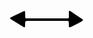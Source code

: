 <svg width="118" height="28" viewBox="0 0 118 28" fill="none" xmlns="http://www.w3.org/2000/svg">
<g clip-path="url(#clip0_1_35)">
<path d="M59.41 17.06H30.2C29.2 17.06 28.28 17.06 27.33 17.16C25.64 17.26 25.19 17.73 25.1 19.58C25.01 21.43 25.04 23.1 24.98 24.85C24.9381 25.4799 24.8647 26.1074 24.76 26.73C24.6703 26.9431 24.5158 27.1225 24.3183 27.2428C24.1209 27.3631 23.8905 27.4181 23.66 27.4C23.2075 27.2612 22.7689 27.0804 22.35 26.86C15.5767 22.6333 8.81002 18.3933 2.05002 14.14C1.78882 13.9544 1.53841 13.7541 1.30002 13.54C1.19057 13.4312 1.10371 13.3019 1.04443 13.1595C0.985159 13.017 0.95462 12.8643 0.95462 12.71C0.95462 12.5557 0.985159 12.4029 1.04443 12.2605C1.10371 12.118 1.19057 11.9887 1.30002 11.88C1.68626 11.6064 2.0905 11.3592 2.51001 11.14C6.84001 9.14 11.19 7.13996 15.51 5.03996C17.96 3.86996 20.36 2.60996 22.81 1.41996C24.08 0.799964 24.96 1.36996 25 2.84996C25.09 5.71996 25.12 8.59996 25.21 11.48C25.2125 11.8825 25.3714 12.2683 25.6532 12.5557C25.935 12.8431 26.3176 13.0096 26.72 13.02C27.04 13.02 27.36 13.09 27.72 13.09C31.72 13.09 35.72 13.09 39.72 13.09H75.72C81.47 13.09 87.23 13.09 92.98 13.09C94.43 13.09 94.98 12.4999 94.98 11.0299C94.98 10.3899 94.98 9.74997 94.98 9.10997C94.98 7.02997 94.98 4.95999 94.98 2.87999C95.0213 2.40884 95.0948 1.94105 95.2 1.47996C95.2971 1.27081 95.4575 1.09747 95.6584 0.984417C95.8594 0.871368 96.0908 0.824325 96.32 0.849957C96.6246 0.931717 96.9196 1.04572 97.2 1.18998C103.56 5.46332 109.913 9.74997 116.26 14.05C116.771 14.4156 117.223 14.8574 117.6 15.36C117.662 15.4936 117.689 15.6408 117.678 15.7877C117.668 15.9346 117.62 16.0765 117.54 16.2C117.124 16.6754 116.635 17.0806 116.09 17.4C112.16 19.53 108.2 21.62 104.25 23.71C102.843 24.4567 101.423 25.1833 99.99 25.89C99.14 26.31 98.27 26.73 97.38 27.07C96.03 27.58 95.08 27.07 95 25.7C94.93 24.59 95 23.47 94.94 22.35C94.94 21.07 94.87 19.7999 94.78 18.5299C94.7656 18.2075 94.637 17.9007 94.4171 17.6644C94.1973 17.4281 93.9006 17.2776 93.58 17.24C92.9541 17.1154 92.3181 17.0485 91.68 17.04C87.5267 17.04 83.3733 17.04 79.22 17.04H59.41V17.06Z" fill="black"/>
</g>
<defs>
<clipPath id="clip0_1_35">
<rect width="116.6" height="26.6" fill="white" transform="translate(0.910004 0.800003)"/>
</clipPath>
</defs>
</svg>
